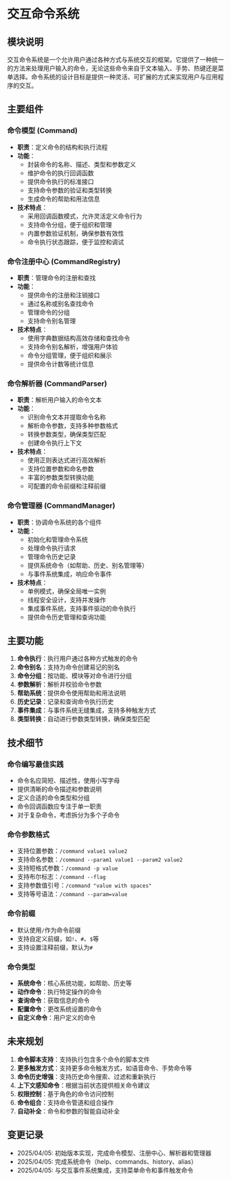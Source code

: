 # 交互命令系统

## 模块说明
交互命令系统是一个允许用户通过各种方式与系统交互的框架。它提供了一种统一的方法来处理用户输入的命令，无论这些命令来自于文本输入、手势、热键还是菜单选择。命令系统的设计目标是提供一种灵活、可扩展的方式来实现用户与应用程序的交互。

## 主要组件

### 命令模型 (Command)
- **职责**：定义命令的结构和执行流程
- **功能**：
  - 封装命令的名称、描述、类型和参数定义
  - 维护命令的执行回调函数
  - 提供命令执行的标准接口
  - 支持命令参数的验证和类型转换
  - 生成命令的帮助和用法信息
- **技术特点**：
  - 采用回调函数模式，允许灵活定义命令行为
  - 支持命令分组，便于组织和管理
  - 内置参数验证机制，确保参数有效性
  - 命令执行状态跟踪，便于监控和调试

### 命令注册中心 (CommandRegistry)
- **职责**：管理命令的注册和查找
- **功能**：
  - 提供命令的注册和注销接口
  - 通过名称或别名查找命令
  - 管理命令的分组
  - 支持命令别名管理
- **技术特点**：
  - 使用字典数据结构高效存储和查找命令
  - 支持命令别名解析，增强用户体验
  - 命令分组管理，便于组织和展示
  - 提供命令计数等统计信息

### 命令解析器 (CommandParser)
- **职责**：解析用户输入的命令文本
- **功能**：
  - 识别命令文本并提取命令名称
  - 解析命令参数，支持多种参数格式
  - 转换参数类型，确保类型匹配
  - 创建命令执行上下文
- **技术特点**：
  - 使用正则表达式进行高效解析
  - 支持位置参数和命名参数
  - 丰富的参数类型转换功能
  - 可配置的命令前缀和注释前缀

### 命令管理器 (CommandManager)
- **职责**：协调命令系统的各个组件
- **功能**：
  - 初始化和管理命令系统
  - 处理命令执行请求
  - 管理命令历史记录
  - 提供系统命令（如帮助、历史、别名管理等）
  - 与事件系统集成，响应命令事件
- **技术特点**：
  - 单例模式，确保全局唯一实例
  - 线程安全设计，支持并发操作
  - 集成事件系统，支持事件驱动的命令执行
  - 提供命令历史管理和查询功能

## 主要功能
1. **命令执行**：执行用户通过各种方式触发的命令
2. **命令别名**：支持为命令创建易记的别名
3. **命令分组**：按功能、模块等对命令进行分组
4. **参数解析**：解析并校验命令参数
5. **帮助系统**：提供命令使用帮助和用法说明
6. **历史记录**：记录和查询命令执行历史
7. **事件集成**：与事件系统无缝集成，支持多种触发方式
8. **类型转换**：自动进行参数类型转换，确保类型匹配

## 技术细节

### 命令编写最佳实践
- 命令名应简短、描述性，使用小写字母
- 提供清晰的命令描述和参数说明
- 定义合适的命令类型和分组
- 命令回调函数应专注于单一职责
- 对于复杂命令，考虑拆分为多个子命令

### 命令参数格式
- 支持位置参数：`/command value1 value2`
- 支持命名参数：`/command --param1 value1 --param2 value2`
- 支持短格式参数：`/command -p value`
- 支持布尔标志：`/command --flag`
- 支持参数值引号：`/command "value with spaces"`
- 支持等号语法：`/command --param=value`

### 命令前缀
- 默认使用`/`作为命令前缀
- 支持自定义前缀，如`!`、`#`、`$`等
- 支持设置注释前缀，默认为`#`

### 命令类型
- **系统命令**：核心系统功能，如帮助、历史等
- **动作命令**：执行特定操作的命令
- **查询命令**：获取信息的命令
- **配置命令**：更改系统设置的命令
- **自定义命令**：用户定义的命令

## 未来规划
1. **命令脚本支持**：支持执行包含多个命令的脚本文件
2. **更多触发方式**：支持更多命令触发方式，如语音命令、手势命令等
3. **命令历史增强**：支持历史命令搜索、过滤和重新执行
4. **上下文感知命令**：根据当前状态提供相关命令建议
5. **权限控制**：基于角色的命令访问控制
6. **命令组合**：支持命令管道和组合操作
7. **自动补全**：命令和参数的智能自动补全

## 变更记录
- 2025/04/05: 初始版本实现，完成命令模型、注册中心、解析器和管理器
- 2025/04/05: 完成系统命令（help、commands、history、alias）
- 2025/04/05: 与交互事件系统集成，支持菜单命令和事件触发命令 